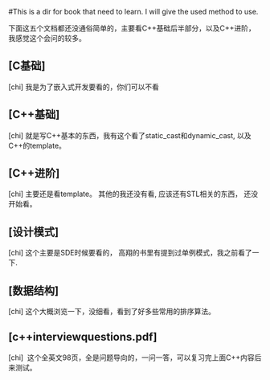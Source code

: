 #This is a dir for book that need to learn.
I will give the used method to use.

下面这五个文档都还没通俗简单的，主要看C++基础后半部分，以及C++进阶，我感觉这个会问的较多。
## [C基础] 
[chi] 我是为了嵌入式开发要看的，你们可以不看
## [C++基础] 
[chi] 就是写C++基本的东西，我有这个看了static_cast和dynamic_cast, 以及C++的template。
## [C++进阶] 
[chi] 主要还是看template。 其他的我还没有看, 应该还有STL相关的东西， 还没开始看。
## [设计模式]
[chi] 这个主要是SDE时候要看的， 高翔的书里有提到过单例模式，我之前看了一下.
## [数据结构] 
[chi] 这个大概浏览一下，没细看，看到了好多些常用的排序算法。
## [c++interviewquestions.pdf]
[chi]  这个全英文98页，全是问题导向的，一问一答，可以复习完上面C++内容后来测试。

